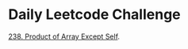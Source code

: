 # Daily Leetcode Challenge
[238. Product of Array Except Self](https://leetcode.com/problems/product-of-array-except-self).